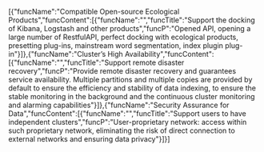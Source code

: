 [{"funcName":"Compatible Open-source Ecological Products","funcContent":[{"funcName":"","funcTitle":"Support the docking of Kibana, Logstash and other products","funcP":"Opened API, opening a large number of RestfulAPI, perfect docking with ecological products, presetting plug-ins, mainstream word segmentation, index plugin plug-in"}]},{"funcName":"Cluster’s High Availability","funcContent":[{"funcName":"","funcTitle":"Support remote disaster recovery","funcP":"Provide remote disaster recovery and guarantees service availability. Multiple partitions and multiple copies are provided by default to ensure the efficiency and stability of data indexing, to ensure the stable monitoring in the background and the continuous cluster monitoring and alarming capabilities"}]},{"funcName":"Security Assurance for Data","funcContent":[{"funcName":"","funcTitle":"Support users to have independent clusters","funcP":"User-proprietary network: access within such proprietary network, eliminating the risk of direct connection to external networks and ensuring data privacy"}]}]